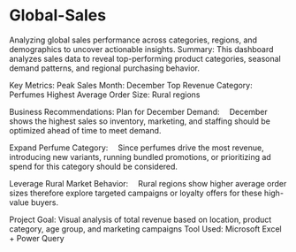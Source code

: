 # Global-Sales
Analyzing global sales performance across categories, regions, and demographics to uncover actionable insights.
Summary:
This dashboard analyzes sales data to reveal top-performing product categories, seasonal demand patterns, and regional purchasing behavior.

Key Metrics:
Peak Sales Month: December
Top Revenue Category: Perfumes
Highest Average Order Size: Rural regions

Business Recommendations:
Plan for December Demand:
 December shows the highest sales so inventory, marketing, and staffing should be optimized ahead of time to meet demand.

Expand Perfume Category:
 Since perfumes drive the most revenue, introducing new variants, running bundled promotions, or prioritizing ad spend for this category should be considered.

Leverage Rural Market Behavior:
 Rural regions show higher average order sizes therefore explore targeted campaigns or loyalty offers for these high-value buyers.

Project Goal: Visual analysis of total revenue based on location, product category, age group, and marketing campaigns
Tool Used: Microsoft Excel + Power Query

